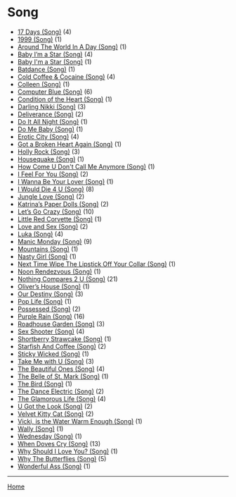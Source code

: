 # Song

  * [17 Days (Song)](./song/17-days/) (4)
  * [1999 (Song)](./song/1999/) (1)
  * [Around The World In A Day (Song)](./song/around-the-world-in-a-day/) (1)
  * [Baby I’m a Star (Song)](./song/baby-i-m-a-star/) (4)
  * [Baby I'm a Star (Song)](./song/baby-i-m-a-star/) (1)
  * [Batdance (Song)](./song/batdance/) (1)
  * [Cold Coffee & Cocaine (Song)](./song/cold-coffee-cocaine/) (4)
  * [Colleen (Song)](./song/colleen/) (1)
  * [Computer Blue (Song)](./song/computer-blue/) (6)
  * [Condition of the Heart (Song)](./song/condition-of-the-heart/) (1)
  * [Darling Nikki (Song)](./song/darling-nikki/) (3)
  * [Deliverance (Song)](./song/deliverance/) (2)
  * [Do It All Night (Song)](./song/do-it-all-night/) (1)
  * [Do Me Baby (Song)](./song/do-me-baby/) (1)
  * [Erotic City (Song)](./song/erotic-city/) (4)
  * [Got a Broken Heart Again (Song)](./song/got-a-broken-heart-again/) (1)
  * [Holly Rock (Song)](./song/holly-rock/) (3)
  * [Housequake (Song)](./song/housequake/) (1)
  * [How Come U Don't Call Me Anymore (Song)](./song/how-come-u-don-t-call-me-anymore/) (1)
  * [I Feel For You (Song)](./song/i-feel-for-you/) (2)
  * [I Wanna Be Your Lover (Song)](./song/i-wanna-be-your-lover/) (1)
  * [I Would Die 4 U (Song)](./song/i-would-die-4-u/) (8)
  * [Jungle Love (Song)](./song/jungle-love/) (2)
  * [Katrina’s Paper Dolls (Song)](./song/katrina-s-paper-dolls/) (2)
  * [Let’s Go Crazy (Song)](./song/let-s-go-crazy/) (10)
  * [Little Red Corvette (Song)](./song/little-red-corvette/) (1)
  * [Love and Sex (Song)](./song/love-and-sex/) (2)
  * [Luka (Song)](./song/luka/) (4)
  * [Manic Monday (Song)](./song/manic-monday/) (9)
  * [Mountains (Song)](./song/mountains/) (1)
  * [Nasty Girl (Song)](./song/nasty-girl/) (1)
  * [Next Time Wipe The Lipstick Off Your Collar (Song)](./song/next-time-wipe-the-lipstick-off-your-collar/) (1)
  * [Noon Rendezvous (Song)](./song/noon-rendezvous/) (1)
  * [Nothing Compares 2 U (Song)](./song/nothing-compares-2-u/) (21)
  * [Oliver’s House (Song)](./song/oliver-s-house/) (1)
  * [Our Destiny (Song)](./song/our-destiny/) (3)
  * [Pop Life (Song)](./song/pop-life/) (1)
  * [Possessed (Song)](./song/possessed/) (2)
  * [Purple Rain (Song)](./song/purple-rain/) (16)
  * [Roadhouse Garden (Song)](./song/roadhouse-garden/) (3)
  * [Sex Shooter (Song)](./song/sex-shooter/) (4)
  * [Shortberry Strawcake (Song)](./song/shortberry-strawcake/) (1)
  * [Starfish And Coffee (Song)](./song/starfish-and-coffee/) (2)
  * [Sticky Wicked (Song)](./song/sticky-wicked/) (1)
  * [Take Me with U (Song)](./song/take-me-with-u/) (3)
  * [The Beautiful Ones (Song)](./song/the-beautiful-ones/) (4)
  * [The Belle of St. Mark (Song)](./song/the-belle-of-st-mark/) (1)
  * [The Bird (Song)](./song/the-bird/) (1)
  * [The Dance Electric (Song)](./song/the-dance-electric/) (2)
  * [The Glamorous Life (Song)](./song/the-glamorous-life/) (4)
  * [U Got the Look (Song)](./song/u-got-the-look/) (2)
  * [Velvet Kitty Cat (Song)](./song/velvet-kitty-cat/) (2)
  * [Vicki, is the Water Warm Enough (Song)](./song/vicki-is-the-water-warm-enough/) (1)
  * [Wally (Song)](./song/wally/) (1)
  * [Wednesday (Song)](./song/wednesday/) (1)
  * [When Doves Cry (Song)](./song/when-doves-cry/) (13)
  * [Why Should I Love You? (Song)](./song/why-should-i-love-you/) (1)
  * [Why The Butterflies (Song)](./song/why-the-butterflies/) (5)
  * [Wonderful Ass (Song)](./song/wonderful-ass/) (1)

----

[Home](../)
